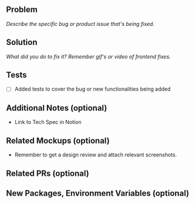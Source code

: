 ## Problem

_Describe the specific bug or product issue that's being fixed._

## Solution

_What did you do to fix it? Remember gif's or video of frontend fixes._

## Tests

- [ ] Added tests to cover the bug or new functionalities being added

## Additional Notes (optional)

- Link to Tech Spec in Notion

## Related Mockups (optional)

- Remember to get a design review and attach relevant screenshots.

## Related PRs (optional)

## New Packages, Environment Variables (optional)
